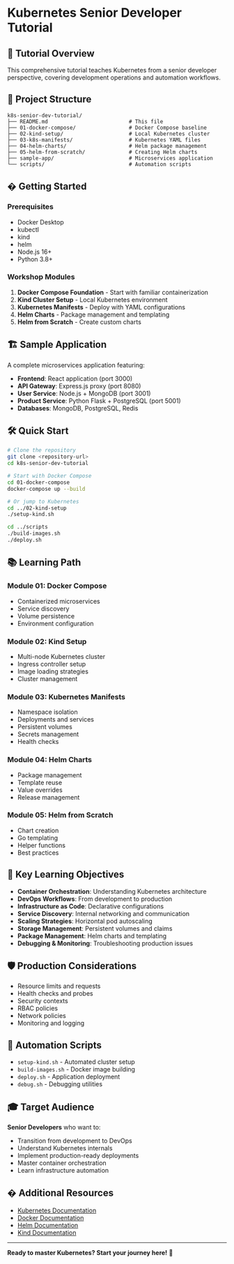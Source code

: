 # Kubernetes Senior Developer Tutorial

## 🎯 Tutorial Overview

This comprehensive tutorial teaches Kubernetes from a senior developer perspective, covering development operations and automation workflows.

## 📁 Project Structure

```
k8s-senior-dev-tutorial/
├── README.md                          # This file
├── 01-docker-compose/                 # Docker Compose baseline
├── 02-kind-setup/                     # Local Kubernetes cluster
├── 03-k8s-manifests/                  # Kubernetes YAML files
├── 04-helm-charts/                    # Helm package management
├── 05-helm-from-scratch/              # Creating Helm charts
├── sample-app/                        # Microservices application
└── scripts/                           # Automation scripts
```

## � Getting Started

### Prerequisites

- Docker Desktop
- kubectl
- kind
- helm
- Node.js 16+
- Python 3.8+

### Workshop Modules

1. **Docker Compose Foundation** - Start with familiar containerization
2. **Kind Cluster Setup** - Local Kubernetes environment
3. **Kubernetes Manifests** - Deploy with YAML configurations
4. **Helm Charts** - Package management and templating
5. **Helm from Scratch** - Create custom charts

## 🏗️ Sample Application

A complete microservices application featuring:

- **Frontend**: React application (port 3000)
- **API Gateway**: Express.js proxy (port 8080)
- **User Service**: Node.js + MongoDB (port 3001)
- **Product Service**: Python Flask + PostgreSQL (port 5001)
- **Databases**: MongoDB, PostgreSQL, Redis

## 🛠️ Quick Start

```bash
# Clone the repository
git clone <repository-url>
cd k8s-senior-dev-tutorial

# Start with Docker Compose
cd 01-docker-compose
docker-compose up --build

# Or jump to Kubernetes
cd ../02-kind-setup
./setup-kind.sh

cd ../scripts
./build-images.sh
./deploy.sh
```

## 📚 Learning Path

### Module 01: Docker Compose
- Containerized microservices
- Service discovery
- Volume persistence
- Environment configuration

### Module 02: Kind Setup  
- Multi-node Kubernetes cluster
- Ingress controller setup
- Image loading strategies
- Cluster management

### Module 03: Kubernetes Manifests
- Namespace isolation
- Deployments and services
- Persistent volumes
- Secrets management
- Health checks

### Module 04: Helm Charts
- Package management
- Template reuse
- Value overrides
- Release management

### Module 05: Helm from Scratch
- Chart creation
- Go templating
- Helper functions
- Best practices

## 🎯 Key Learning Objectives

- **Container Orchestration**: Understanding Kubernetes architecture
- **DevOps Workflows**: From development to production
- **Infrastructure as Code**: Declarative configurations
- **Service Discovery**: Internal networking and communication
- **Scaling Strategies**: Horizontal pod autoscaling
- **Storage Management**: Persistent volumes and claims
- **Package Management**: Helm charts and templating
- **Debugging & Monitoring**: Troubleshooting production issues

## 🛡️ Production Considerations

- Resource limits and requests
- Health checks and probes
- Security contexts
- RBAC policies
- Network policies
- Monitoring and logging

## 🔧 Automation Scripts

- `setup-kind.sh` - Automated cluster setup
- `build-images.sh` - Docker image building
- `deploy.sh` - Application deployment
- `debug.sh` - Debugging utilities

## 🎓 Target Audience

**Senior Developers** who want to:
- Transition from development to DevOps
- Understand Kubernetes internals
- Implement production-ready deployments
- Master container orchestration
- Learn infrastructure automation

## � Additional Resources

- [Kubernetes Documentation](https://kubernetes.io/docs/)
- [Docker Documentation](https://docs.docker.com/)
- [Helm Documentation](https://helm.sh/docs/)
- [Kind Documentation](https://kind.sigs.k8s.io/)

---

**Ready to master Kubernetes? Start your journey here!** 🚀
